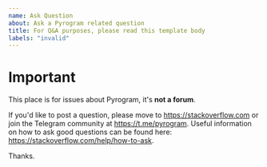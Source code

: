 ```yaml
---
name: Ask Question
about: Ask a Pyrogram related question
title: For Q&A purposes, please read this template body
labels: "invalid"
---
```


<!-- WARNING: Ignoring this template could lead to the issue being closed as invalid -->

# Important
This place is for issues about Pyrogram, it's **not a forum**.

If you'd like to post a question, please move to https://stackoverflow.com or join the Telegram community at https://t.me/pyrogram. Useful information on how to ask good questions can be found here: https://stackoverflow.com/help/how-to-ask.

Thanks.
